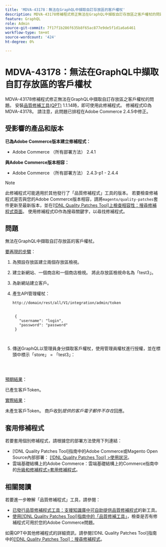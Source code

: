 ```yaml
---
title: 'MDVA-43178：無法在GraphQL中擷取自訂存放區的客戶權杖'
description: MDVA-43178修補程式修正無法在GraphQL中擷取自訂存放區之客戶權杖的問題。 安裝[Quality Patches Tool (QPT)](https://experienceleague.adobe.com/zh-hant/docs/commerce-knowledge-base/kb/announcements/commerce-announcements/magento-quality-patches-released-new-tool-to-self-serve-quality-patches) 1.1.14時，即可使用此修補程式。 修補程式ID為MDVA-43178。 請注意，此問題已排程在Adobe Commerce 2.4.5中修正。
feature: GraphQL
role: Admin
source-git-commit: 7f17f1b286f635b8f65ac877e9de5f1d1a6a6461
workflow-type: tm+mt
source-wordcount: '424'
ht-degree: 0%

---
```


# MDVA-43178：無法在GraphQL中擷取自訂存放區的客戶權杖

MDVA-43178修補程式修正無法在GraphQL中擷取自訂存放區之客戶權杖的問題。 安裝[品質修補工具(QPT)](https://experienceleague.adobe.com/zh-hant/docs/commerce-knowledge-base/kb/announcements/commerce-announcements/magento-quality-patches-released-new-tool-to-self-serve-quality-patches) 1.1.14時，即可使用此修補程式。 修補程式ID為MDVA-43178。 請注意，此問題已排程在Adobe Commerce 2.4.5中修正。

## 受影響的產品和版本

**已為Adobe Commerce版本建立修補程式：**

* Adobe Commerce （所有部署方法） 2.4.1

**與Adobe Commerce版本相容：**

* Adobe Commerce （所有部署方法） 2.4.3-p1 - 2.4.4

>[!NOTE]
>
>此修補程式可能適用於其他發行了「品質修補程式」工具的版本。 若要檢查修補程式是否與您的Adobe Commerce版本相容，請將`magento/quality-patches`套件更新至最新版本，並在[[!DNL Quality Patches Tool]上檢查相容性：搜尋修補程式頁面](https://experienceleague.adobe.com/zh-hant/docs/commerce-knowledge-base/kb/announcements/commerce-announcements/magento-quality-patches-released-new-tool-to-self-serve-quality-patches)。 使用修補程式ID作為搜尋關鍵字，以尋找修補程式。

## 問題

無法在GraphQL中擷取自訂存放區的客戶權杖。

<u>要再現的步驟</u>：

1. 為預設存放區建立兩個存放區檢視。
1. 建立新網站、一個商店和一個商店檢視。 將此存放區檢視命名為「test3」。
1. 為新網站建立客戶。
1. 產生API管理權杖：

   `http://domain/rest/all/V1/integration/admin/token`

   <pre>
    <code class="language-graphql">
    &lbrace;
      "username": "login",
      "password": "password"
    &rbrace;
    </code>
    </pre>

1. 傳送GraphQL以管理員身分擷取客戶權杖，使用管理員權杖進行授權，並在標頭中標示「store」 = 「test3」：

   <pre>
    <customer_email>
      </pre>

<u>預期結果</u>：

已產生客戶Token。

<u>實際結果</u>：

未產生客戶Token。 商戶收到&#x200B;*提供的客戶電子郵件不存在*&#x200B;回應。

## 套用修補程式

若要套用個別修補程式，請根據您的部署方法使用下列連結：

* [!DNL Quality Patches Tool]指南中的Adobe Commerce或Magento Open Source內部部署： [[!DNL Quality Patches Tool] >使用狀況](/help/tools/quality-patches-tool/usage.md)。
* 雲端基礎結構上的Adobe Commerce：雲端基礎結構上的Commerce指南中的[升級和修補程式>套用修補程式](https://experienceleague.adobe.com/docs/commerce-cloud-service/user-guide/develop/upgrade/apply-patches.html?lang=zh-Hant)。

## 相關閱讀

若要進一步瞭解「品質修補程式」工具，請參閱：

* [已發行品質修補程式工具：支援知識庫中可自助提供品質修補程式](https://experienceleague.adobe.com/zh-hant/docs/commerce-knowledge-base/kb/announcements/commerce-announcements/magento-quality-patches-released-new-tool-to-self-serve-quality-patches)的新工具。
* [使用[!DNL Quality Patches Tool]指南中的「品質修補工具」](/help/tools/quality-patches-tool/patches-available-in-qpt/check-patch-for-magento-issue-with-magento-quality-patches.md)，檢查是否有修補程式可用於您的Adobe Commerce問題。

如需QPT中其他修補程式的詳細資訊，請參閱[!DNL Quality Patches Tool]指南中的[[!DNL Quality Patches Tool]：搜尋修補程式](https://experienceleague.adobe.com/tools/commerce-quality-patches/index.html?lang=zh-Hant)。
